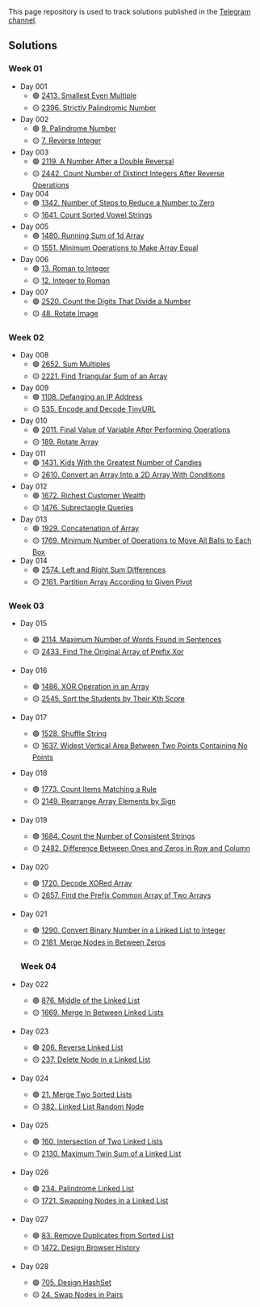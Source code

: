 This page repository is used to track solutions published in the [Telegram channel](https://t.me/najmiddinnazarov).

## Solutions

### Week 01

- Day 001
  - :green_circle: [2413. Smallest Even Multiple](easy/001.js)
  - :yellow_circle: [2396. Strictly Palindromic Number](medium/002.js)
- Day 002
  - :green_circle: [9. Palindrome Number](easy/003.js)
  - :yellow_circle: [7. Reverse Integer](medium/004.js)
- Day 003
  - :green_circle: [2119. A Number After a Double Reversal](easy/005.js)
  - :yellow_circle: [2442. Count Number of Distinct Integers After Reverse Operations](medium/006.js)
- Day 004
  - :green_circle: [1342. Number of Steps to Reduce a Number to Zero](easy/007.js)
  - :yellow_circle: [1641. Count Sorted Vowel Strings](medium/008.js)
- Day 005
  - :green_circle: [1480. Running Sum of 1d Array](easy/009.js)
  - :yellow_circle: [1551. Minimum Operations to Make Array Equal](medium/010.js)
- Day 006
  - :green_circle: [13. Roman to Integer](easy/011.js)
  - :yellow_circle: [12. Integer to Roman](medium/012.js)
- Day 007
  - :green_circle: [2520. Count the Digits That Divide a Number](easy/013.js)
  - :yellow_circle: [48. Rotate Image](medium/014.js)

### Week 02

- Day 008
  - :green_circle: [2652. Sum Multiples](easy/015.js)
  - :yellow_circle: [2221. Find Triangular Sum of an Array](medium/016.js)
- Day 009
  - :green_circle: [1108. Defanging an IP Address](easy/017.js)
  - :yellow_circle: [535. Encode and Decode TinyURL](medium/018.js)
- Day 010
  - :green_circle: [2011. Final Value of Variable After Performing Operations](easy/019.js)
  - :yellow_circle: [189. Rotate Array](medium/020.js)
- Day 011
  - :green_circle: [1431. Kids With the Greatest Number of Candies](easy/021.js)
  - :yellow_circle: [2610. Convert an Array Into a 2D Array With Conditions](medium/022.js)
- Day 012
  - :green_circle: [1672. Richest Customer Wealth](easy/023.js)
  - :yellow_circle: [1476. Subrectangle Queries](medium/024.js)
- Day 013
  - :green_circle: [1929. Concatenation of Array](easy/025.js)
  - :yellow_circle: [1769. Minimum Number of Operations to Move All Balls to Each Box](medium/026.js)
- Day 014
  - :green_circle: [2574. Left and Right Sum Differences](easy/027.js)
  - :yellow_circle: [2161. Partition Array According to Given Pivot](medium/028.js)

### Week 03

- Day 015
  - :green_circle: [2114. Maximum Number of Words Found in Sentences](easy/029.js)
  - :yellow_circle: [2433. Find The Original Array of Prefix Xor](medium/030.js)
- Day 016
  - :green_circle: [1486. XOR Operation in an Array](easy/031.js)
  - :yellow_circle: [2545. Sort the Students by Their Kth Score](medium/032.js)
- Day 017
  - :green_circle: [1528. Shuffle String](easy/033.js)
  - :yellow_circle: [1637. Widest Vertical Area Between Two Points Containing No Points](medium/034.js)
- Day 018
  - :green_circle: [1773. Count Items Matching a Rule](easy/035.js)
  - :yellow_circle: [2149. Rearrange Array Elements by Sign](medium/036.js)
- Day 019
  - :green_circle: [1684. Count the Number of Consistent Strings](easy/037.js)
  - :yellow_circle: [2482. Difference Between Ones and Zeros in Row and Column](medium/038.js)
- Day 020
  - :green_circle: [1720. Decode XORed Array](easy/039.js)
  - :yellow_circle: [2657. Find the Prefix Common Array of Two Arrays](medium/040.js)
- Day 021

  - :green_circle: [1290. Convert Binary Number in a Linked List to Integer](easy/041.js)
  - :yellow_circle: [2181. Merge Nodes in Between Zeros](medium/042.js)

  ### Week 04

- Day 022
  - :green_circle: [876. Middle of the Linked List](easy/043.js)
  - :yellow_circle: [1669. Merge In Between Linked Lists](medium/044.js)
- Day 023
  - :green_circle: [206. Reverse Linked List](easy/045.js)
  - :yellow_circle: [237. Delete Node in a Linked List](medium/046.js)
- Day 024
  - :green_circle: [21. Merge Two Sorted Lists](easy/047.js)
  - :yellow_circle: [382. Linked List Random Node](medium/048.js)
- Day 025
  - :green_circle: [160. Intersection of Two Linked Lists](easy/049.js)
  - :yellow_circle: [2130. Maximum Twin Sum of a Linked List](medium/050.js)
- Day 026
  - :green_circle: [234. Palindrome Linked List](easy/051.js)
  - :yellow_circle: [1721. Swapping Nodes in a Linked List](medium/052.js)
- Day 027
  - :green_circle: [83. Remove Duplicates from Sorted List](easy/053.js)
  - :yellow_circle: [1472. Design Browser History](medium/054.js)
- Day 028
  - :green_circle: [705. Design HashSet](easy/055.js)
  - :yellow_circle: [24. Swap Nodes in Pairs](medium/056.js)
